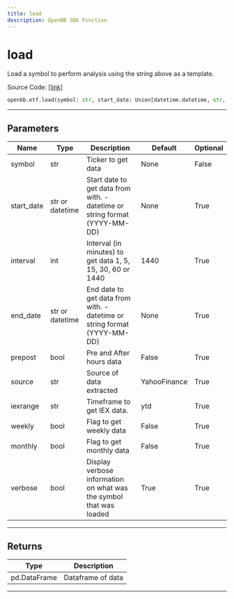```yaml
---
title: load
description: OpenBB SDK Function
---
```


# load

Load a symbol to perform analysis using the string above as a template.

Source Code: [[link](https://github.com/OpenBB-finance/OpenBBTerminal/tree/main/openbb_terminal/stocks/stocks_helper.py#L223)]

```python
openbb.etf.load(symbol: str, start_date: Union[datetime.datetime, str, NoneType] = None, interval: int = 1440, end_date: Union[datetime.datetime, str, NoneType] = None, prepost: bool = False, source: str = "YahooFinance", iexrange: str = "ytd", weekly: bool = False, monthly: bool = False, verbose: bool = True)
```

---

## Parameters

| Name | Type | Description | Default | Optional |
| ---- | ---- | ----------- | ------- | -------- |
| symbol | str | Ticker to get data | None | False |
| start_date | str or datetime | Start date to get data from with. - datetime or string format (YYYY-MM-DD) | None | True |
| interval | int | Interval (in minutes) to get data 1, 5, 15, 30, 60 or 1440 | 1440 | True |
| end_date | str or datetime | End date to get data from with. - datetime or string format (YYYY-MM-DD) | None | True |
| prepost | bool | Pre and After hours data | False | True |
| source | str | Source of data extracted | YahooFinance | True |
| iexrange | str | Timeframe to get IEX data. | ytd | True |
| weekly | bool | Flag to get weekly data | False | True |
| monthly | bool | Flag to get monthly data | False | True |
| verbose | bool | Display verbose information on what was the symbol that was loaded | True | True |


---

## Returns

| Type | Description |
| ---- | ----------- |
| pd.DataFrame | Dataframe of data |
---

